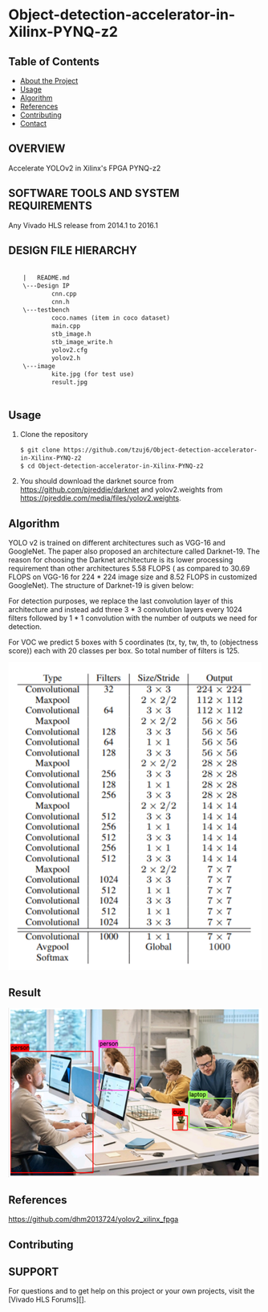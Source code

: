 # Object-detection-accelerator-in-Xilinx-PYNQ-z2



<!-- TABLE OF CONTENTS -->
## Table of Contents

* [About the Project](#about-the-project)
* [Usage](#usage)
* [Algorithm](#algorithm)
* [References](#references)
* [Contributing](#contributing)
* [Contact](#contact)



## OVERVIEW

Accelerate YOLOv2 in Xilinx's FPGA PYNQ-z2

## SOFTWARE TOOLS AND SYSTEM REQUIREMENTS

Any Vivado HLS release from 2014.1 to 2016.1

## DESIGN FILE HIERARCHY
```
	
	|   README.md
	\---Design IP
			cnn.cpp
			cnn.h
	\---testbench
			coco.names (item in coco dataset)
			main.cpp
			stb_image.h
			stb_image_write.h
			yolov2.cfg
			yolov2.h
	\---image
			kite.jpg (for test use)
			result.jpg
			
```
      


<!-- USAGE EXAMPLES -->
## Usage
1. Clone the repository
	```Shell
	$ git clone https://github.com/tzuj6/Object-detection-accelerator-in-Xilinx-PYNQ-z2
    $ cd Object-detection-accelerator-in-Xilinx-PYNQ-z2
    
2. You should download the darknet source from https://github.com/pjreddie/darknet and yolov2.weights from https://pjreddie.com/media/files/yolov2.weights. 

<!-- Algorithm -->
## Algorithm
YOLO v2 is trained on different architectures such as VGG-16 and GoogleNet. The paper also proposed an architecture called Darknet-19. The reason for choosing the Darknet architecture is its lower processing requirement than other architectures 5.58 FLOPS ( as compared to 30.69 FLOPS on VGG-16 for 224 * 224 image size and 8.52 FLOPS in customized GoogleNet). The structure of Darknet-19 is given below:

For detection purposes, we replace the last convolution layer of this architecture and instead add three 3 * 3 convolution layers every 1024 filters followed by 1 * 1 convolution with the number of outputs we need for detection.

For VOC we predict 5 boxes with 5 coordinates (tx, ty, tw, th, to (objectness score)) each with 20 classes per box. So total number of filters is 125.

![image1](https://github.com/tzuj6/Object-detection-accelerator-in-Xilinx-PYNQ-z2/blob/main/yolov2_net.png)

<!-- Result -->
## Result
![image1](https://github.com/tzuj6/Object-detection-accelerator-in-Xilinx-PYNQ-z2/blob/main/result.png)

<!-- References -->
## References
https://github.com/dhm2013724/yolov2_xilinx_fpga

<!-- CONTRIBUTING -->
## Contributing


## SUPPORT

For questions and to get help on this project or your own projects, visit the [Vivado HLS Forums][]. 

